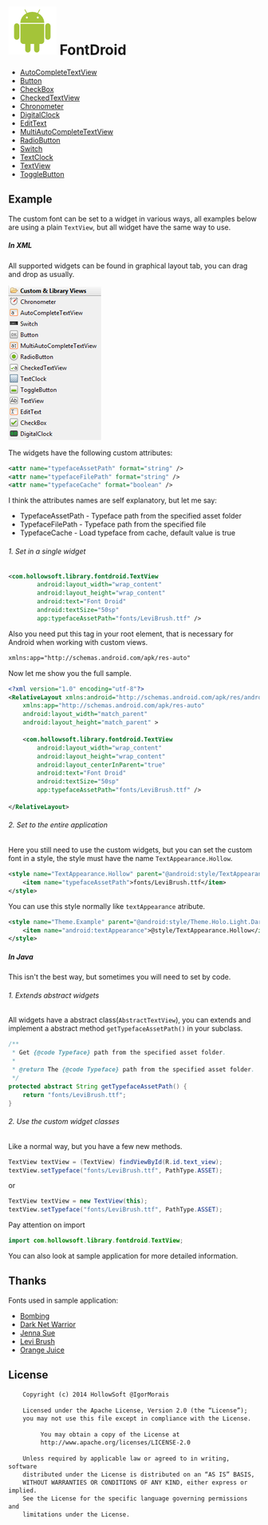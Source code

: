 ![1] FontDroid
==============

* [AutoCompleteTextView](http://developer.android.com/reference/android/widget/AutoCompleteTextView.html)
* [Button](http://developer.android.com/reference/android/widget/Button.html)
* [CheckBox](http://developer.android.com/guide/topics/ui/controls/checkbox.html)
* [CheckedTextView](http://developer.android.com/reference/android/widget/CheckedTextView.html)
* [Chronometer](http://developer.android.com/reference/android/widget/Chronometer.html)
* [DigitalClock](http://developer.android.com/reference/android/widget/DigitalClock.html)
* [EditText](http://developer.android.com/reference/android/widget/EditText.html)
* [MultiAutoCompleteTextView](http://developer.android.com/reference/android/widget/MultiAutoCompleteTextView.html)
* [RadioButton](http://developer.android.com/guide/topics/ui/controls/radiobutton.html)
* [Switch](http://developer.android.com/reference/android/widget/Switch.html)
* [TextClock](http://developer.android.com/reference/android/widget/TextClock.html)
* [TextView](http://developer.android.com/reference/android/widget/TextView.html)
* [ToggleButton](http://developer.android.com/reference/android/widget/ToggleButton.html)


Example
-------

The custom font can be set to a widget in various ways, all examples below are using a plain `TextView`, but all widget have the same way to use.

##### In XML

All supported widgets can be found in graphical layout tab, you can drag and drop as usually.

![2]

The widgets have the following custom attributes:

```xml
<attr name="typefaceAssetPath" format="string" />
<attr name="typefaceFilePath" format="string" />
<attr name="typefaceCache" format="boolean" />
```

I think the attributes names are self explanatory, but let me say:

* TypefaceAssetPath - Typeface path from the specified asset folder
* TypefaceFilePath - Typeface path from the specified file
* TypefaceCache - Load typeface from cache, default value is true

###### 1. Set in a single widget

```xml
<com.hollowsoft.library.fontdroid.TextView
        android:layout_width="wrap_content"
        android:layout_height="wrap_content"
        android:text="Font Droid"
        android:textSize="50sp"
        app:typefaceAssetPath="fonts/LeviBrush.ttf" />
```

Also you need put this tag in your root element, that is necessary for Android when working with custom views.

```xml
xmlns:app="http://schemas.android.com/apk/res-auto"
```

Now let me show you the full sample.

```xml
<?xml version="1.0" encoding="utf-8"?>
<RelativeLayout xmlns:android="http://schemas.android.com/apk/res/android"
    xmlns:app="http://schemas.android.com/apk/res-auto"
    android:layout_width="match_parent"
    android:layout_height="match_parent" >

    <com.hollowsoft.library.fontdroid.TextView
        android:layout_width="wrap_content"
        android:layout_height="wrap_content"
        android:layout_centerInParent="true"
        android:text="Font Droid"
        android:textSize="50sp"
        app:typefaceAssetPath="fonts/LeviBrush.ttf" />

</RelativeLayout>
```

###### 2. Set to the entire application

Here you still need to use the custom widgets, but you can set the custom font in a style,
the style must have the name `TextAppearance.Hollow`.

```xml
<style name="TextAppearance.Hollow" parent="@android:style/TextAppearance.Holo">
    <item name="typefaceAssetPath">fonts/LeviBrush.ttf</item>
</style>
```

You can use this style normally like `textAppearance` atribute.

```xml
<style name="Theme.Example" parent="@android:style/Theme.Holo.Light.DarkActionBar">
    <item name="android:textAppearance">@style/TextAppearance.Hollow</item>
</style>
```

##### In Java

This isn't the best way, but sometimes you will need to set by code.

###### 1. Extends abstract widgets

All widgets have a abstract class(`AbstractTextView`), you can extends and implement a abstract method `getTypefaceAssetPath()` in your subclass.

```java
/**
 * Get {@code Typeface} path from the specified asset folder.
 *
 * @return The {@code Typeface} path from the specified asset folder.
 */
protected abstract String getTypefaceAssetPath() {
    return "fonts/LeviBrush.ttf";
}
```

###### 2. Use the custom widget classes

Like a normal way, but you have a few new methods.

```java
TextView textView = (TextView) findViewById(R.id.text_view);
textView.setTypeface("fonts/LeviBrush.ttf", PathType.ASSET);
```

or

```java
TextView textView = new TextView(this);
textView.setTypeface("fonts/LeviBrush.ttf", PathType.ASSET);
```

Pay attention on import

```java
import com.hollowsoft.library.fontdroid.TextView;
```

You can also look at sample application for more detailed information.


Thanks
------

Fonts used in sample application:

* [Bombing](http://qkila.com)
* [Dark Net Warrior](http://www.imagex-fonts.com)
* [Jenna Sue](http://www.jennasuedesign.com)
* [Levi Brush](http://loremipsum.ro)
* [Orange Juice](http://brittneymurphydesign.com)


License
-------

```
    Copyright (c) 2014 HollowSoft @IgorMorais
    
    Licensed under the Apache License, Version 2.0 (the “License”);
    you may not use this file except in compliance with the License.
    
         You may obtain a copy of the License at
         http://www.apache.org/licenses/LICENSE-2.0
         
    Unless required by applicable law or agreed to in writing, software
    distributed under the License is distributed on an “AS IS” BASIS,
    WITHOUT WARRANTIES OR CONDITIONS OF ANY KIND, either express or implied.
    See the License for the specific language governing permissions and
    limitations under the License.
```


[1]: https://raw.githubusercontent.com/MoraisIgor/FontDroid/master/raw/android.png
[2]: https://raw.githubusercontent.com/MoraisIgor/FontDroid/master/raw/widget.png
